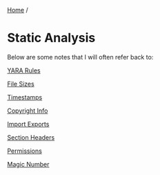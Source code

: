 [Home](https://github.com/jplowri0/Blog/blob/main/home.md) / 
# Static Analysis
Below are some notes that I will often refer back to: 

[YARA Rules](https://github.com/jplowri0/Blog/blob/main/malware/yara.md)

[File Sizes](https://github.com/jplowri0/Blog/blob/main/malware/fileSizes.md)

[Timestamps](https://github.com/jplowri0/Blog/blob/main/malware/timestamps.md)

[Copyright Info](https://github.com/jplowri0/Blog/blob/main/malware/copyrightInfo.md)

[Import Exports](https://github.com/jplowri0/Blog/blob/main/malware/importExport.md)

[Section Headers](https://github.com/jplowri0/Blog/blob/main/malware/sectionHeaders.md)

[Permissions](https://github.com/jplowri0/Blog/blob/main/malware/permissions.md)

[Magic Number](https://github.com/jplowri0/Blog/blob/main/malware/MagicNumber.md)
